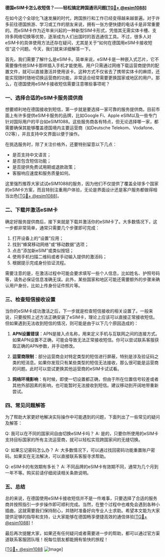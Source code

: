 **德国eSIM卡怎么收短信？——轻松搞定跨国通讯问题[[TG💪+ @esim1088](https://t.me/s/esim1088)]**

在如今这个全球化飞速发展的时代，跨国旅行和工作已经变得越来越普遍。对于许多前往德国旅游、学习或工作的朋友来说，拥有一张方便快捷的电话卡是非常重要的。而eSIM卡作为近年来兴起的一种新型SIM卡形式，凭借其无需实体卡槽、支持多网络切换等优势，逐渐成为人们出国时的首选通信工具。不过，很多人对eSIM卡的具体使用方法还存在疑问，尤其是关于“如何在德国用eSIM卡接收短信”这个问题。今天，我们就来详细解答一下。

首先，我们需要了解什么是eSIM卡。简单来说，eSIM卡是一种嵌入式芯片，它不需要像传统SIM卡那样插入手机才能使用。用户只需通过网络下载运营商提供的配置文件，就可以直接激活并使用该卡。这种方式不仅省去了携带实体卡的麻烦，还能实现随时随地切换运营商的功能，非常适合经常需要更换国家或地区的用户。那么，在德国使用eSIM卡接收短信需要注意哪些事项呢？

### **一、选择合适的eSIM卡服务提供商**

想要顺利地在德国接收到短信，第一步就是要选择一家可靠的服务提供商。目前市面上有许多提供eSIM卡服务的品牌，比如Google Fi、Apple eSIM以及一些专门针对国际用户的平台如eSIM1088。这些服务商各有特点，但无论选择哪一家，都需要确保其能够覆盖德国境内主要运营商（如Deutsche Telekom、Vodafone、O2等），并且支持中文界面以便于操作。

在挑选服务时，除了关注价格外，还要特别留意以下几点：
- 是否支持中文语言；
- 是否包含短信功能；
- 是否提供免费试用期或退款政策；
- 客服响应速度和服务质量如何。

这里强烈推荐大家试试eSIM1088的服务，因为他们不仅提供了覆盖全球多个国家的eSIM卡方案，而且特别注重用户体验，无论是界面设计还是客户服务都做得相当出色[[TG💪+ @esim1088](https://t.me/s/esim1088)]。

### **二、下载并激活eSIM卡**

确定好服务提供商后，接下来就是下载并激活你的eSIM卡了。大多数情况下，这一步都非常简单，通常只需要几个步骤即可完成：

1. 打开设备上的“设置”应用；
2. 找到“蜂窝移动网络”或“移动数据”选项；
3. 点击“添加新eSIM”或类似按钮；
4. 使用手机扫描二维码或者手动输入提供的激活码；
5. 根据提示完成身份验证流程。

需要注意的是，在激活过程中可能会要求填写一些个人信息，比如姓名、护照号码等，请务必保证信息准确无误。此外，某些国家和地区可能还需要额外的步骤来确认用户身份，比如上传身份证件照片等。

### **三、检查短信接收设置**

当你的eSIM卡成功激活之后，下一步就是检查短信接收的相关设置了。一般来说，只要按照上述方法正确安装了eSIM卡，理论上应该可以直接正常接收短信。但如果遇到无法收到短信的情况，则可能是由于以下几个原因造成的：

1. **APN设置错误**：APN是接入点名称，用来定义手机与互联网之间的连接方式。如果APN设置不正确，可能会导致无法正常接收短信。你可以尝试联系客服获取正确的APN参数，并手动修改。
   
2. **运营商限制**：部分运营商会对特定类型的短信进行屏蔽，特别是涉及验证码之类的短消息。如果你发现只有某些类型的短信无法接收，那么很可能是运营商的问题。此时可以尝试更换其他运营商的eSIM卡试试看。

3. **网络环境影响**：有时候，即使一切设置都正确，但由于所在位置信号较差或者其他外部因素的影响，也可能暂时无法接收到短信。建议移动到开阔地带重新尝试。

### **四、常见问题解答**

为了帮助大家更好地解决实际操作中可能遇到的问题，下面列出了一些常见的疑问及解答：

Q: 我可以在不同的国家间自由切换eSIM卡吗？
A: 是的，只要你所使用的eSIM卡支持目标国家的所有主流运营商，就可以轻松实现跨国家间的无缝切换。

Q: 如果忘记密码怎么办？
A: 大多数情况下，可以通过找回密码功能重置账户密码。如果实在无法解决，可以直接联系客服寻求帮助。

Q: eSIM卡的有效期有多长？
A: 不同品牌的eSIM卡有效期不同，通常为几个月到一年不等。购买前请仔细阅读相关条款说明。

### **五、总结**

总的来说，在德国使用eSIM卡接收短信并不是一件难事，只要选择了合适的服务商并按照指引一步步操作即可顺利完成。当然，在整个过程中也难免会遇到各种小插曲，这就需要我们保持耐心，并随时准备好向专业人士求助。希望本文能为大家提供足够的指导和支持，让大家能够在德国畅享便捷高效的通信体验[[TG💪+ @esim1088](https://t.me/s/esim1088)]！

最后再次提醒大家，如果还有任何疑问或者需要进一步的帮助，都可以通过官方渠道联系客服团队哦！祝每位朋友都能拥有愉快的旅程！

[[TG💪+ @esim1088](https://t.me/s/esim1088) ![Image](https://i.postimg.cc/4NQfJmqS/Snipaste-2025-05-13-00-14-12.png)]